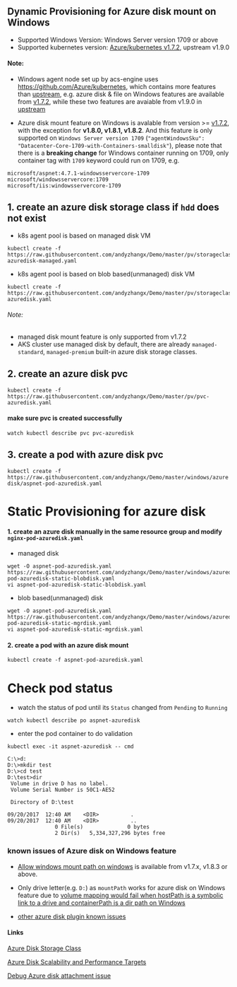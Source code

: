 ## Dynamic Provisioning for Azure disk mount on Windows
 - Supported Windows Version: Windows Server version 1709 or above
 - Supported kubernetes version: [Azure/kubernetes v1.7.2](https://github.com/Azure/kubernetes/tree/acs-v1.7.2-1), upstream v1.9.0
 
#### Note:
 - Windows agent node set up by acs-engine uses https://github.com/Azure/kubernetes, which contains more features than [upstream](https://github.com/kubernetes/kubernetes), e.g. azure disk & file on Windows features are available from [v1.7.2](https://github.com/Azure/kubernetes/tree/acs-v1.7.2-1), while these two features are avaiable from v1.9.0 in [upstream](https://github.com/kubernetes/kubernetes)

 - Azure disk mount feature on Windows is avalable from version >= [v1.7.2](https://github.com/Azure/kubernetes/tree/acs-v1.7.2-1), with the exception for **v1.8.0, v1.8.1, v1.8.2**. And this feature is only supported on `Windows Server version 1709` (`"agentWindowsSku": "Datacenter-Core-1709-with-Containers-smalldisk"`), please note that there is a **breaking change** for Windows container running on 1709, only container tag with `1709` keyword could run on 1709, e.g. 
```
microsoft/aspnet:4.7.1-windowsservercore-1709
microsoft/windowsservercore:1709
microsoft/iis:windowsservercore-1709
```

## 1. create an azure disk storage class if `hdd` does not exist
 - k8s agent pool is based on managed disk VM
```
kubectl create -f https://raw.githubusercontent.com/andyzhangx/Demo/master/pv/storageclass-azuredisk-managed.yaml
```

 - k8s agent pool is based on blob based(unmanaged) disk VM
```
kubectl create -f https://raw.githubusercontent.com/andyzhangx/Demo/master/pv/storageclass-azuredisk.yaml
```

###### Note: 
 - managed disk mount feature is only supported from v1.7.2
 - AKS cluster use managed disk by default, there are already `managed-standard`, `managed-premium` built-in azure disk storage classes.

## 2. create an azure disk pvc
```kubectl create -f https://raw.githubusercontent.com/andyzhangx/Demo/master/pv/pvc-azuredisk.yaml```

#### make sure pvc is created successfully
```watch kubectl describe pvc pvc-azuredisk```

## 3. create a pod with azure disk pvc
```kubectl create -f https://raw.githubusercontent.com/andyzhangx/Demo/master/windows/azuredisk/aspnet-pod-azuredisk.yaml```

# Static Provisioning for azure disk
#### 1. create an azure disk manually in the same resource group and modify `nginx-pod-azuredisk.yaml`
 - managed disk
```
wget -O aspnet-pod-azuredisk.yaml https://raw.githubusercontent.com/andyzhangx/Demo/master/windows/azuredisk/aspnet-pod-azuredisk-static-blobdisk.yaml
vi aspnet-pod-azuredisk-static-blobdisk.yaml
```

 - blob based(unmanaged) disk 
```
wget -O aspnet-pod-azuredisk.yaml https://raw.githubusercontent.com/andyzhangx/Demo/master/windows/azuredisk/aspnet-pod-azuredisk-static-mgrdisk.yaml
vi aspnet-pod-azuredisk-static-mgrdisk.yaml
```

#### 2. create a pod with an azure disk mount
```kubectl create -f aspnet-pod-azuredisk.yaml```

# Check pod status
 - watch the status of pod until its `Status` changed from `Pending` to `Running`
```
watch kubectl describe po aspnet-azuredisk
```

 - enter the pod container to do validation
```
kubectl exec -it aspnet-azuredisk -- cmd
```

```
C:\>d:
D:\>mkdir test
D:\>cd test
D:\test>dir
 Volume in drive D has no label.
 Volume Serial Number is 50C1-AE52

 Directory of D:\test

09/20/2017  12:40 AM    <DIR>          .
09/20/2017  12:40 AM    <DIR>          ..
               0 File(s)              0 bytes
               2 Dir(s)   5,334,327,296 bytes free
```

### known issues of Azure disk on Windows feature
 - [Allow windows mount path on windows](https://github.com/kubernetes/kubernetes/pull/51240) is available from v1.7.x, v1.8.3 or above.

 - Only drive letter(e.g. `D:`) as `mountPath` works for azure disk on Windows feature due to [volume mapping would fail when hostPath is a symbolic link to a drive and containerPath is a dir path on Windows](https://github.com/moby/moby/issues/35436)
 
 - [other azure disk plugin known issues](https://github.com/andyzhangx/demo/blob/master/issues/azuredisk-issues.md)

#### Links
[Azure Disk Storage Class](https://kubernetes.io/docs/concepts/storage/storage-classes/#azure-disk)

[Azure Disk Scalability and Performance Targets](https://docs.microsoft.com/en-us/azure/virtual-machines/windows/standard-storage?toc=%2Fazure%2Fstorage%2Fblobs%2Ftoc.json#scalability-and-performance-targets)

[Debug Azure disk attachment issue](https://github.com/andyzhangx/Demo/blob/master/windows/azuredisk/azuredisk-attachment-debugging.md)

